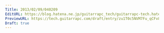 ```yaml
---
Title: 2013/02/09/040209
EditURL: https://blog.hatena.ne.jp/guitarrapc_tech/guitarrapc-tech.hatenablog.com/atom/entry/6802418398340412313
PreviewURL: https://tech.guitarrapc.com/draft/entry/zu1T0c5NVM7Fu_qCFv8aauvDUu8
Draft: true
---
```


